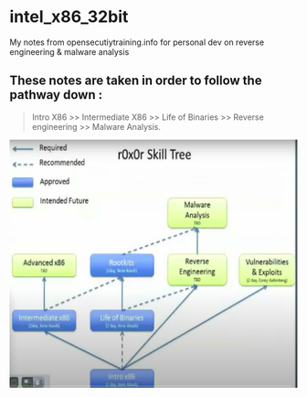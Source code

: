 # intel_x86_32bit
My notes from opensecutiytraining.info for personal dev on reverse engineering & malware analysis

## These notes are taken in order to follow the pathway down :

> Intro X86 >> Intermediate X86 >> Life of Binaries >> Reverse engineering >> Malware Analysis.


![](ss.png)